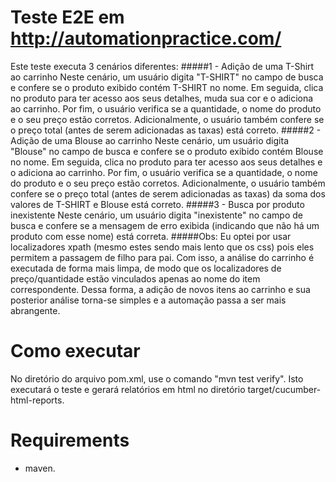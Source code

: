 # Teste E2E em http://automationpractice.com/
Este teste executa 3 cenários diferentes:
#####1 - Adição de uma T-Shirt ao carrinho
Neste cenário, um usuário digita "T-SHIRT" no campo de busca e confere se o produto exibido contém T-SHIRT no nome. Em seguida, clica no produto para ter acesso aos seus detalhes, muda sua cor e o adiciona ao carrinho. Por fim, o usuário verifica se a quantidade, o nome do produto e o seu preço estão corretos. Adicionalmente, o usuário também confere se o preço total (antes de serem adicionadas as taxas) está correto.
#####2 - Adição de uma Blouse ao carrinho
Neste cenário, um usuário digita "Blouse" no campo de busca e confere se o produto exibido contém Blouse no nome. Em seguida, clica no produto para ter acesso aos seus detalhes e o adiciona ao carrinho. Por fim, o usuário verifica se a quantidade, o nome do produto e o seu preço estão corretos. Adicionalmente, o usuário também confere se o preço total (antes de serem adicionadas as taxas) da soma dos valores de T-SHIRT e Blouse está correto.
#####3 - Busca por produto inexistente
Neste cenário, um usuário digita "inexistente" no campo de busca e confere se a mensagem de erro exibida (indicando que não há um produto com esse nome) está correta.
#####Obs:
Eu optei por usar localizadores xpath (mesmo estes sendo mais lento que os css) pois eles permitem a passagem de filho para pai. Com isso, a análise do carrinho é executada de forma mais limpa, de modo que os localizadores de preço/quantidade estão vinculados apenas ao nome do item correspondente. Dessa forma, a adição de novos itens ao carrinho e sua posterior análise torna-se simples e a automação passa a ser mais abrangente.

# Como executar
No diretório do arquivo pom.xml, use o comando "mvn test verify". Isto executará o teste e gerará relatórios em html no diretório target/cucumber-html-reports.

# Requirements
- maven.